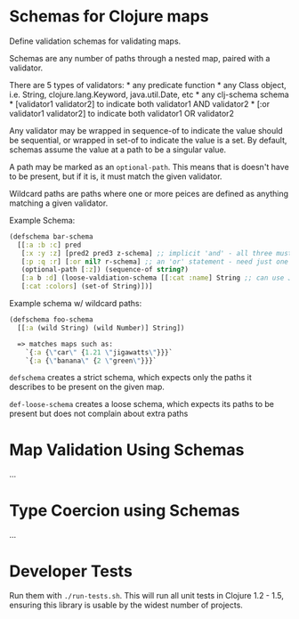 Schemas for Clojure maps
========================

Define validation schemas for validating maps.

Schemas are any number of paths through a nested map, paired with a
validator.

There are 5 types of validators: * any predicate function * any Class
object, i.e. String, clojure.lang.Keyword, java.util.Date, etc * any
clj-schema schema * [validator1 validator2] to indicate both validator1
AND validator2 * [:or validator1 validator2] to indicate both validator1
OR validator2

Any validator may be wrapped in sequence-of to indicate the value should
be sequential, or wrapped in set-of to indicate the value is a set. By
default, schemas assume the value at a path to be a singular value.

A path may be marked as an `optional-path`. This means that is doesn't
have to be present, but if it is, it must match the given validator.

Wildcard paths are paths where one or more peices are defined as anything
matching a given validator.

Example Schema:

```clj
(defschema bar-schema 
  [[:a :b :c] pred 
   [:x :y :z] [pred2 pred3 z-schema] ;; implicit 'and' - all three must pass 
   [:p :q :r] [:or nil? r-schema] ;; an 'or' statement - need just one to pass 
   (optional-path [:z]) (sequence-of string?) 
   [:a b :d] (loose-valdiation-schema [[:cat :name] String ;; can use Java Class objects directly 
   [:cat :colors] (set-of String)])]
```

Example schema w/ wildcard paths:

```clj
(defschema foo-schema 
  [[:a (wild String) (wild Number)] String])

  => matches maps such as: 
    `{:a {\"car\" {1.21 \"jigawatts\"}}}` 
    `{:a {\"banana\" {2 \"green\"}}}`
```

`defschema` creates a strict schema, which expects only the paths it
describes to be present on the given map.

`def-loose-schema` creates a loose schema, which expects its paths to be
present but does not complain about extra paths


Map Validation Using Schemas
============================
...


Type Coercion using Schemas
===========================
...


Developer Tests
===============

Run them with `./run-tests.sh`.  This will run all unit tests in Clojure 1.2 - 1.5, ensuring this library is usable by the widest number of projects.
